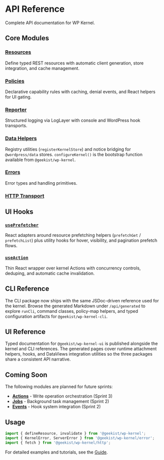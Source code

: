 # API Reference

Complete API documentation for WP Kernel.

## Core Modules

### [Resources](/api/resources)

Define typed REST resources with automatic client generation, store integration, and cache management.

### [Policies](/api/policy)

Declarative capability rules with caching, denial events, and React helpers for UI gating.

### [Reporter](/api/reporter)

Structured logging via LogLayer with console and WordPress hook transports.

### [Data Helpers](/guide/data)

Registry utilities (`registerKernelStore`) and notice bridging for `@wordpress/data` stores. `configureKernel()`
is the bootstrap function available from `@geekist/wp-kernel`.

### [Errors](/api/generated/kernel/src/namespaces/error/README)

Error types and handling primitives.

### [HTTP Transport](/api/generated/kernel/src/namespaces/http/README)

## UI Hooks

### [`usePrefetcher`](/api/usePrefetcher)

React adapters around resource prefetching helpers (`prefetchGet` /
`prefetchList`) plus utility hooks for hover, visibility, and pagination
prefetch flows.

### [`useAction`](/api/useAction)

Thin React wrapper over kernel Actions with concurrency controls, deduping,
and automatic cache invalidation.

## CLI Reference

The CLI package now ships with the same JSDoc-driven reference used for the
kernel. Browse the generated Markdown under `/api/generated` to explore
`runCli`, command classes, policy-map helpers, and typed configuration
artifacts for `@geekist/wp-kernel-cli`.

## UI Reference

Typed documentation for `@geekist/wp-kernel-ui` is published alongside the
kernel and CLI references. The generated pages cover runtime attachment
helpers, hooks, and DataViews integration utilities so the three packages
share a consistent API narrative.

## Coming Soon

The following modules are planned for future sprints:

- [**Actions**](/api/actions) - Write operation orchestration (Sprint 3)
- [**Jobs**](/api/jobs) - Background task management (Sprint 2)
- [**Events**](/api/events) - Hook system integration (Sprint 2)

## Usage

```typescript
import { defineResource, invalidate } from '@geekist/wp-kernel';
import { KernelError, ServerError } from '@geekist/wp-kernel/error';
import { fetch } from '@geekist/wp-kernel/http';
```

For detailed examples and tutorials, see the [Guide](/guide/).
